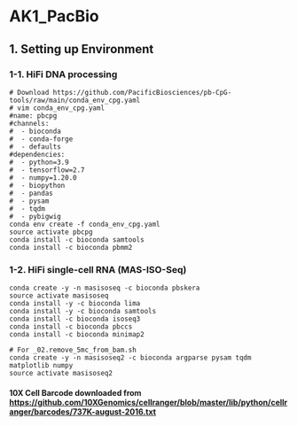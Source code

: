# AK1_PacBio

## 1. Setting up Environment

### 1-1. HiFi DNA processing

```
# Download https://github.com/PacificBiosciences/pb-CpG-tools/raw/main/conda_env_cpg.yaml
# vim conda_env_cpg.yaml
#name: pbcpg
#channels:
#  - bioconda
#  - conda-forge
#  - defaults
#dependencies:
#  - python=3.9
#  - tensorflow=2.7
#  - numpy=1.20.0
#  - biopython
#  - pandas
#  - pysam
#  - tqdm
#  - pybigwig
conda env create -f conda_env_cpg.yaml
source activate pbcpg
conda install -c bioconda samtools
conda install -c bioconda pbmm2
```

### 1-2. HiFi single-cell RNA (MAS-ISO-Seq)

```
conda create -y -n masisoseq -c bioconda pbskera
source activate masisoseq
conda install -y -c bioconda lima
conda install -y -c bioconda samtools
conda install -c bioconda isoseq3
conda install -c bioconda pbccs
conda install -c bioconda minimap2
```

```
# For _02.remove_5mc_from_bam.sh
conda create -y -n masisoseq2 -c bioconda argparse pysam tqdm matplotlib numpy
source activate masisoseq2
```

#### 10X Cell Barcode downloaded from https://github.com/10XGenomics/cellranger/blob/master/lib/python/cellranger/barcodes/737K-august-2016.txt
